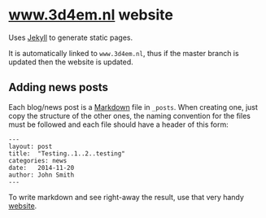 # www.3d4em.nl website

Uses [Jekyll](http://www.jekyllrb.com) to generate static pages.

It is automatically linked to `www.3d4em.nl`, thus if the master branch is updated then the website is updated.


## Adding news posts

Each blog/news post is a [Markdown](http://daringfireball.net/projects/markdown/syntax) file in `_posts`. When creating one, just copy the structure of the other ones, the naming convention for the files must be followed and each file should have a header of this form:

```
---
layout: post
title:  "Testing..1..2..testing"
categories: news
date:   2014-11-20
author: John Smith
---
```

To write markdown and see right-away the result, use that very handy [website](http://dillinger.io). 



